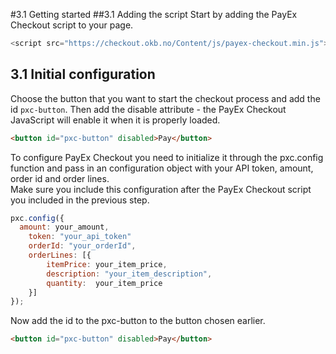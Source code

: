 #3.1 Getting started
##3.1 Adding the script
Start by adding the PayEx Checkout script to your page.
```JavaScript
<script src="https://checkout.okb.no/Content/js/payex-checkout.min.js"></script>
```

## 3.1 Initial configuration
Choose the button that you want to start the checkout process and add the id `pxc-button`. Then add the disable attribute - the PayEx Checkout JavaScript will enable it when it is properly loaded.
```HTML
<button id="pxc-button" disabled>Pay</button>
```

To configure PayEx Checkout you need to initialize it through the pxc.config function and pass in an configuration object with your API token, amount, order id and order lines.
<br/>Make sure you include this configuration after the PayEx Checkout script you included in the previous step.

```JavaScript
pxc.config({
  amount: your_amount,
	token: "your_api_token"
	orderId: "your_orderId",
	orderLines: [{
		itemPrice: your_item_price,
		description: "your_item_description",
		quantity:  your_item_price
	}]
});
```

Now add the id to the pxc-button to the button chosen earlier.
```HTML
<button id="pxc-button" disabled>Pay</button>
```
